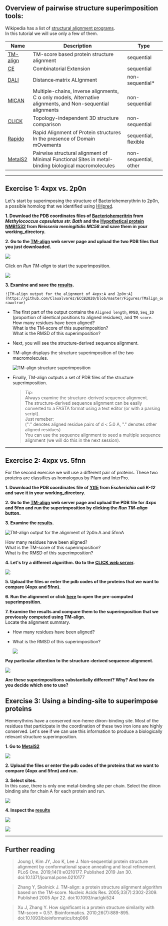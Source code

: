 ## Overview of pairwise structure superimposition tools:

Wikipedia has a list of [structural alignment programs](https://en.wikipedia.org/wiki/Structural_alignment_software). \
In this tutorial we will use only a few of them.

| Name          | Description   | Type  |
| ------------- |---------------| ------|
| [TM-align](https://zhanglab.ccmb.med.umich.edu/TM-align/) | TM-score based protein structure alignment | sequential |
| [CE](http://www.rcsb.org/pdb/workbench/workbench.do)      | Combinatorial Extension | sequential |
| [DALI](http://ekhidna2.biocenter.helsinki.fi/dali/) | Distance‐matrix ALIgnment | non-sequential* |
| [MICAN](http://www.tbp.cse.nagoya-u.ac.jp/MICAN/index.html)   | Multiple-chains, Inverse alignments, C α only models, Alternative alignments, and Non-sequential alignments | non-sequential |
| [CLICK](http://cospi.iiserpune.ac.in/click/) | Topology-independent 3D structure comparison | non-sequential |
| [Rapido](http://rapido.embl-hamburg.de/) | Rapid Alignment of Protein structures In the presence of Domain mOvements | sequential, flexible |
| [MetalS2](http://metalweb.cerm.unifi.it/tools/metals2/)| Pairwise structural alignment of Minimal Functional Sites in metal-binding biological macromolecules | non-sequential, other |


_______
## Exercise 1: 4xpx vs. 2p0n
Let's start by superimposing the structure of Bacteriohemerythrin to 2p0n, a possible homolog that we identified using [HHpred](https://github.com/Claualvarez/ECCB2020/blob/master/Searching.md).

**1. Download the PDB coordinates files of [Bacteriohemeritrin](https://www.ebi.ac.uk/pdbe/entry/pdb/4xpx/) from _Methylococcus capsulatus str. Bath_ and the [Hypothetical protein NMB1532](https://www.ebi.ac.uk/pdbe/entry/pdb/2p0n) from _Neisseria meningitidis MC58_ and save them in your working_directory.** 

**2. Go to the [TM-align](https://zhanglab.ccmb.med.umich.edu/TM-align/) web server page and upload the two PDB files that you just downloaded.**

  ![](https://github.com/Claualvarez/ECCB2020/blob/master/Figures/TM-align.png)
  
  Click on *Run TM-align* to start the superimposition.
  
  ![](https://github.com/Claualvarez/ECCB2020/blob/master/Figures/TM-align_run.png)
  
**3. Examine and save the [results](https://zhanglab.ccmb.med.umich.edu/TM-align/tmp/103021.html).** 
  
    ![TM-align output for the alignment of 4xpx:A and 2p0n:A](https://github.com/Claualvarez/ECCB2020/blob/master/Figures/TMalign_output.png?raw=true)
    
  - The first part of the output contains the `Aligned length`, `RMSD`, `Seq_ID` (proportion of identical positions to aligned residues), and `TM-score`.\
    How many residues have been aligned? \
    What is the TM-score of this superimposition? \
    What is the RMSD of this superimposition?
    
  - Next, you will see the structure-derived sequence alignment.
     
  - TM-align displays the structure superimposition of the two macromolecules. 

    ![TM-align structure superimposition](https://github.com/Claualvarez/ECCB2020/blob/master/Figures/TMalign_output-visualization.png)
  
  - Finally, TM-align outputs a set of PDB files of the structure superimposition. 
  
     > *Tip:* \
     > Always examine the structure-derived sequence alignment. \
     > The structure-derived sequence alignment can be easily converted to a FASTA format using a text editor (or with a parsing script). \
     > Just remeber: \
     >   (":" denotes aligned residue pairs of d < 5.0 A, "." denotes other aligned residues) \
     > You can use the sequence alignment to seed a multiple sequence alignment (we will do this in the next session).

_______
## Exercise 2: 4xpx vs. 5fnn 
For the second exercise we will use a different pair of proteins. These two proteins are classifies as homologous by Pfam and InterPro.

**1. Download the PDB coordinates file of [YtfE](https://www.ebi.ac.uk/pdbe/entry/pdb/5fnn) from _Escherichia coli K-12_ and save it in your working_directory.**

**2. Go to the [TM-align](https://zhanglab.ccmb.med.umich.edu/TM-align/) web server page and upload the PDB file for 4xpx and 5fnn and run the superimposition by clicking the *Run TM-align* button.** 

**3. Examine the [results](https://zhanglab.ccmb.med.umich.edu/TM-align/tmp/115059.html).**

  ![TM-align output for the alignment of 2p0n:A and 5fnnA](https://github.com/Claualvarez/ECCB2020/blob/master/Figures/TMalign_2p0n-5fnn_output.png)

  How many residues have been aligned? \
  What is the TM-score of this superimposition? \
  What is the RMSD of this superimposition?
    
**4. Let's try a different algorithm. Go to the [CLICK web server](http://cospi.iiserpune.ac.in/click/).** 

  ![](https://github.com/Claualvarez/ECCB2020/blob/master/Figures/CLICK_homepage.png)

**5. Upload the files or enter the pdb codes of the proteins that we want to compare (4xpx and 5fnn).**

**6. Run the alignment or click [here](http://cospi.iiserpune.ac.in/click/output/01092020233149/01092020233149.html) to open the pre-computed superimposition.**

**7. Examine the results and compare them to the superimposition that we previously computed using TM-align.** \
Locate the alignment summary.
- How many residues have been aligned?
- What is the RMSD of this superimposition?


  ![](https://github.com/Claualvarez/ECCB2020/blob/master/Figures/CLICK_summary.png)
  
**Pay particular attention to the structure-derived sequence alignment.**

  ![](https://github.com/Claualvarez/ECCB2020/blob/master/Figures/CLICK_seq_aln.png)
    
**Are these superimpositions substantially different? Why? And how do you decide which one to use?**

## Exercise 3: Using a binding-site to superimpose proteins

Hemerythrins have a conserved non-heme diiron-binding site. Most of the residues that participate in the coordination of these two iron ions are highly conserved. Let's see if we can use this information to produce a biologically relevant structure superimposition.

**1. Go to [MetalS2](http://metalweb.cerm.unifi.it/tools/metals2/)**

  ![](https://github.com/Claualvarez/ECCB2020/blob/master/Figures/MetalS2_homepage.png)

**2. Upload the files or enter the pdb codes of the proteins that we want to compare (4xpx and 5fnn) and run.**

**3. Select sites.** \
  In this case, there is only one metal-binding site per chain. Select the diiron binding site for chain A for each protein and run.
  
  ![](https://github.com/Claualvarez/ECCB2020/blob/master/Figures/MetalS2_select_sites.png)
  
**4. Inspect the [results](http://metalweb.cerm.unifi.it/tools/metals2_results/1598987841.32/)**

  ![](https://github.com/Claualvarez/ECCB2020/blob/master/Figures/MetalS2_scores.png)
  
  ![](https://github.com/Claualvarez/ECCB2020/blob/master/Figures/MetalsS2_seq_aln.png)
  
_______
## Further reading

> Joung I, Kim JY, Joo K, Lee J. Non-sequential protein structure alignment by conformational space annealing and local refinement. PLoS One. 2019;14(1):e0210177. Published 2019 Jan 30. doi:10.1371/journal.pone.0210177

> Zhang Y, Skolnick J. TM-align: a protein structure alignment algorithm based on the TM-score. Nucleic Acids Res. 2005;33(7):2302-2309. Published 2005 Apr 22. doi:10.1093/nar/gki524

> Xu J, Zhang Y. How significant is a protein structure similarity with TM-score = 0.5?. Bioinformatics. 2010;26(7):889-895. doi:10.1093/bioinformatics/btq066
